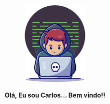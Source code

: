 <p align="center">
    <img src="https://github.com/moraesdev/moraesdev/blob/main/src/assets/img/moraesgit.png" width="200px" alt="cover" title="Carlos Moraes">
     <h2 align="center">Olá, Eu sou Carlos... Bem vindo!!</h2>

 

</p>





<!--
**moraesdev/moraesdev** is a ✨ _special_ ✨ repository because its `README.md` (this file) appears on your GitHub profile.

Here are some ideas to get you started:

- 🔭 I’m currently working on ...
- 🌱 I’m currently learning ...
- 👯 I’m looking to collaborate on ...
- 🤔 I’m looking for help with ...
- 💬 Ask me about ...
- 📫 How to reach me: ...
- 😄 Pronouns: ...
- ⚡ Fun fact: ...
-->
